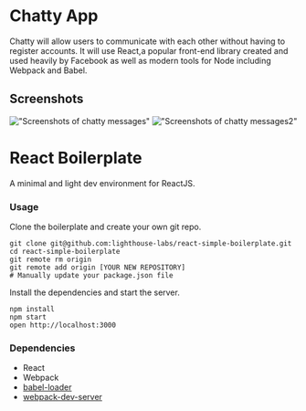 # Chatty App

Chatty will allow users to communicate with each other without having to register accounts. It will use React,a popular front-end library created and used heavily by Facebook as well as modern tools for Node including Webpack and Babel.

## Screenshots

!["Screenshots of chatty messages"](https://i.gyazo.com/fd7b401e37864cb3e3c9af3d596577d8.gif)
!["Screenshots of chatty messages2"](https://i.gyazo.com/7e1ea25d3e7b235945fa7630374f8710.gif)

React Boilerplate
=====================

A minimal and light dev environment for ReactJS.

### Usage

Clone the boilerplate and create your own git repo.

```
git clone git@github.com:lighthouse-labs/react-simple-boilerplate.git
cd react-simple-boilerplate
git remote rm origin
git remote add origin [YOUR NEW REPOSITORY]
# Manually update your package.json file
```

Install the dependencies and start the server.

```
npm install
npm start
open http://localhost:3000
```

### Dependencies

* React
* Webpack
* [babel-loader](https://github.com/babel/babel-loader)
* [webpack-dev-server](https://github.com/webpack/webpack-dev-server)
